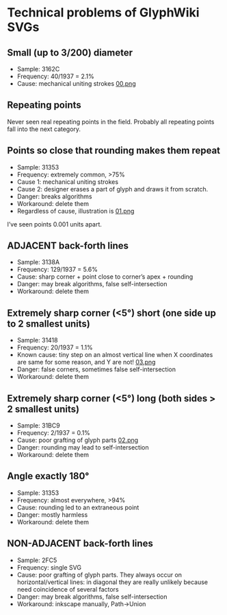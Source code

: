 # Technical problems of GlyphWiki SVGs

## Small (up to 3/200) diameter

* Sample: 3162C
* Frequency: 40/1937 = 2.1%
* Cause: mechanical uniting strokes [00.png](00.png)

## Repeating points

Never seen real repeating points in the field. Probably all repeating points fall into the next category.

## Points so close that rounding makes them repeat

* Sample: 31353
* Frequency: extremely common, >75%
* Cause 1: mechanical uniting strokes
* Cause 2: designer erases a part of glyph and draws it from scratch.
* Danger: breaks algorithms
* Workaround: delete them
* Regardless of cause, illustration is [01.png](01.png)

I’ve seen points 0.001 units apart.

## ADJACENT back-forth lines

* Sample: 3138A
* Frequency: 129/1937 = 5.6%
* Cause: sharp corner + point close to corner’s apex + rounding
* Danger: may break algorithms, false self-intersection
* Workaround: delete them

## Extremely sharp corner (<5°) short (one side up to 2 smallest units)

* Sample: 31418
* Frequency: 20/1937 = 1.1%
* Known cause: tiny step on an almost vertical line when X coordinates are same for some reason, and Y are not! [03.png](03.png)
* Danger: false corners, sometimes false self-intersection
* Workaround: delete them

## Extremely sharp corner (<5°) long (both sides > 2 smallest units)

* Sample: 31BC9
* Frequency: 2/1937 = 0.1%
* Cause: poor grafting of glyph parts [02.png](02.png)
* Danger: rounding may lead to self-intersection
* Workaround: delete them

## Angle exactly 180°

* Sample: 31353
* Frequency: almost everywhere, >94%
* Cause: rounding led to an extraneous point
* Danger: mostly harmless
* Workaround: delete them

## NON-ADJACENT back-forth lines
* Sample: 2FC5
* Frequency: single SVG
* Cause: poor grafting of glyph parts. They always occur on horizontal/vertical lines: in diagonal they are really unlikely because need coincidence of several factors
* Danger: may break algorithms, false self-intersection
* Workaround: inkscape manually, Path→Union
